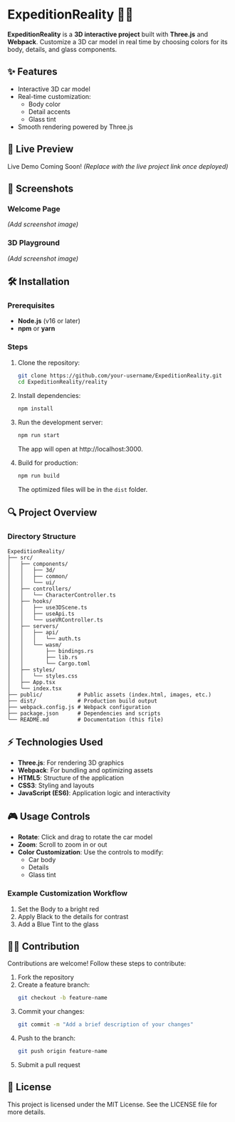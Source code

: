 # ExpeditionReality 🎨🚗

**ExpeditionReality** is a **3D interactive project** built with **Three.js** and **Webpack**. Customize a 3D car model in real time by choosing colors for its body, details, and glass components.

## ✨ Features

* Interactive 3D car model
* Real-time customization:
   * Body color
   * Detail accents
   * Glass tint
* Smooth rendering powered by Three.js

## 🚀 Live Preview

Live Demo Coming Soon! *(Replace with the live project link once deployed)*

## 🌄 Screenshots

### Welcome Page

*(Add screenshot image)*

### 3D Playground

*(Add screenshot image)*

## 🛠️ Installation

### Prerequisites

* **Node.js** (v16 or later)
* **npm** or **yarn**

### Steps

1. Clone the repository:
   ```bash
   git clone https://github.com/your-username/ExpeditionReality.git
   cd ExpeditionReality/reality
   ```

2. Install dependencies:
   ```bash
   npm install
   ```

3. Run the development server:
   ```bash
   npm run start
   ```
   The app will open at http://localhost:3000.

4. Build for production:
   ```bash
   npm run build
   ```
   The optimized files will be in the `dist` folder.

## 🔍 Project Overview

### Directory Structure

```
ExpeditionReality/
├── src/
│   ├── components/
│   │   ├── 3d/
│   │   ├── common/
│   │   └── ui/
│   ├── controllers/
│   │   └── CharacterController.ts
│   ├── hooks/
│   │   ├── use3DScene.ts
│   │   ├── useApi.ts
│   │   └── useVRController.ts
│   ├── servers/
│   │   ├── api/
│   │   │   └── auth.ts
│   │   └── wasm/
│   │       ├── bindings.rs
│   │       ├── lib.rs
│   │       └── Cargo.toml
│   ├── styles/
│   │   └── styles.css
│   ├── App.tsx
│   └── index.tsx
├── public/           # Public assets (index.html, images, etc.)
├── dist/             # Production build output
├── webpack.config.js # Webpack configuration
├── package.json      # Dependencies and scripts
└── README.md         # Documentation (this file)

```

## ⚡ Technologies Used

* **Three.js**: For rendering 3D graphics
* **Webpack**: For bundling and optimizing assets
* **HTML5**: Structure of the application
* **CSS3**: Styling and layouts
* **JavaScript (ES6)**: Application logic and interactivity

## 🎮 Usage Controls

* **Rotate**: Click and drag to rotate the car model
* **Zoom**: Scroll to zoom in or out
* **Color Customization**: Use the controls to modify:
  * Car body
  * Details
  * Glass tint

### Example Customization Workflow

1. Set the Body to a bright red
2. Apply Black to the details for contrast
3. Add a Blue Tint to the glass

## 🧑‍💻 Contribution

Contributions are welcome! Follow these steps to contribute:

1. Fork the repository
2. Create a feature branch:
   ```bash
   git checkout -b feature-name
   ```
3. Commit your changes:
   ```bash
   git commit -m "Add a brief description of your changes"
   ```
4. Push to the branch:
   ```bash
   git push origin feature-name
   ```
5. Submit a pull request

## 📜 License

This project is licensed under the MIT License. See the LICENSE file for more details.
